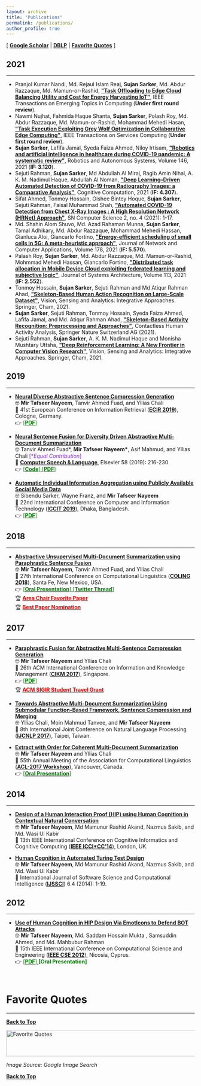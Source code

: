 ```yaml
---
layout: archive
title: "Publications"
permalink: /publications/
author_profile: true
---
```


[ [**Google Scholar**](https://scholar.google.com/citations?hl=en&user=uCSts6gAAAAJ&view_op=list_works&sortby=pubdate) \| [**DBLP**](https://dblp.org/pid/183/5530.html) \| [**Favorite Quotes**](#) ]

## 2021
-----------
* Pranjol Kumar Nandi, Md. Rejaul Islam Reaj, **Sujan Sarker**, Md. Abdur Razzaque, Md. Mamun-or-Rashid, [**"Task Offloading to Edge Cloud Balancing Utility and Cost for Energy Harvesting IoT"**](#), IEEE Transactions on Emerging Topics in Computing (**Under first round review**).
* Nawmi Nujhat, Fahmida Haque Shanta, **Sujan Sarker**, Polash Roy, Md. Abdur Razzaque, Md. Mamun-or-Rashid, Mohammad Mehedi Hasan, [**"Task Execution Exploiting Grey Wolf Optimization in Collaborative Edge Computing"**](#), IEEE Transactions on Services Computing (**Under first round review**).
* **Sujan Sarker**, Lafifa Jamal, Syeda Faiza Ahmed, Niloy Irtisam, [**"Robotics and artificial intelligence in healthcare during COVID-19 pandemic: A systematic review"**](https://www.sciencedirect.com/science/article/pii/S0921889021001871), Robotics and Autonomous Systems, Volume 146, 2021 (**IF: 3.120**).
* Sejuti Rahman, **Sujan Sarker**, Md Abdullah Al Miraj, Ragib Amin Nihal, A. K. M. Nadimul Haque, Abdullah Al Noman, [**"Deep Learning–Driven Automated Detection of COVID-19 from Radiography Images: a Comparative Analysis"**](https://link.springer.com/article/10.1007/s12559-020-09779-5), Cognitive Computation, 2021 (**IF: 4.307**).
* Sifat Ahmed, Tonmoy Hossain, Oishee Bintey Hoque, **Sujan Sarker**, Sejuti Rahman, Faisal Muhammad Shah, [**"Automated COVID-19 Detection from Chest X-Ray Images : A High Resolution Network (HRNet) Approach"**](https://link.springer.com/article/10.1007/s42979-021-00690-w), SN Computer Science 2, no. 4 (2021): 1-17.
* Md. Shahin Alom Shuvo, Md. Azad Rahaman Munna, **Sujan Sarker**, Tamal Adhikary, Md. Abdur Razzaque, Mohammad Mehedi Hassan, Gianluca Aloi, Giancarlo Fortino, [**"Energy-efficient scheduling of small cells in 5G: A meta-heuristic approach"**](https://www.sciencedirect.com/science/article/abs/pii/S1084804521000138), Journal of Network and Computer Applications, Volume 178, 2021 (**IF: 5.570**).
*  Palash Roy, **Sujan Sarker**, Md. Abdur Razzaque, Md. Mamun-or-Rashid, Mohmmad Mehedi Hassan, Giancarlo Fortino, [**"Distributed task allocation in Mobile Device Cloud exploiting federated learning and subjective logic"**](https://www.sciencedirect.com/science/article/abs/pii/S1084804521000138), Journal of Systems Architecture, Volume 113, 2021 (**IF: 2.552**).
*  Tonmoy Hossain, **Sujan Sarker**, Sejuti Rahman and Md Atiqur Rahman Ahad, [**"Skeleton-Based Human Action Recognition on Large-Scale Dataset"**](https://link.springer.com/chapter/10.1007/978-3-030-75490-7_5), Vision, Sensing and Analytics: Integrative Approaches. Springer, Cham, 2021. 
* **Sujan Sarker**, Sejuti Rahman, Tonmoy Hossain, Syeda Faiza Ahmed, Lafifa Jamal, and Md. Atiqur Rahman Ahad, [**"Skeleton-Based Activity Recognition: Preprocessing and Approaches"**](https://link.springer.com/chapter/10.1007\%2F978-3-030-68590-4_2), Contactless Human Activity Analysis, Springer Nature Switzerland AG (2021). 
* Sejuti Rahman, **Sujan Sarker**, A. K. M. Nadimul Haque and Monisha Mushtary Uttsha, [**"Deep Reinforcement Learning: A New Frontier in Computer Vision Research"**](https://link.springer.com/chapter/10.1007/978-3-030-75490-7_2), Vision, Sensing and Analytics: Integrative Approaches. Springer, Cham, 2021. 


## 2019
-----------
* [**Neural Diverse Abstractive Sentence Compression Generation**](https://link.springer.com/chapter/10.1007/978-3-030-15719-7_14)<br/>
🤓 **Mir Tafseer Nayeem**, Tanvir Ahmed Fuad, and Yllias Chali <br/>
📰 41st European Conference on Information Retrieval ([**ECIR 2019**](http://ecir2019.org/)), Cologne, Germany. <br/>
👉 [<span style ="color:Green"> [**PDF**] </span>](https://tafseer-nayeem.github.io/files/ECIR_2019_paper.pdf)

* [**Neural Sentence Fusion for Diversity Driven Abstractive Multi-Document Summarization**](https://www.sciencedirect.com/science/article/pii/S0885230818303449) <br/>
🤓 Tanvir Ahmed Fuad\*, **Mir Tafseer Nayeem\***, Asif Mahmud, and Yllias Chali <span style ="color:BlueViolet"> [\**Equal Contribution*]</span> <br/>
📰 [**Computer Speech & Language**](https://www.journals.elsevier.com/computer-speech-and-language), Elsevier 58 (2019): 216-230. <br/>
👉 [<span style ="color:Green"> [**Code**] </span>](https://github.com/tafseer-nayeem/NeuFuse) [<span style ="color:Green"> [**PDF**] </span>](https://tafseer-nayeem.github.io/files/CSL_Journal_2019.pdf) 

* [**Automatic Individual Information Aggregation using Publicly Available Social Media Data**](https://ieeexplore.ieee.org/document/9038402) <br/>
🤓 Sibendu Sarker, Wayne Franz, and **Mir Tafseer Nayeem** <br/>
📰 22nd International Conference on Computer and Information Technology ([**ICCIT 2019**](https://iccit.org.bd/2019/)), Dhaka, Bangladesh. <br/>
👉 [<span style ="color:Green"> [**PDF**] </span>](https://tafseer-nayeem.github.io/files/ICCIT_2019_paper.pdf)


## 2018
-----------
* [**Abstractive Unsupervised Multi-Document Summarization using Paraphrastic Sentence Fusion**](http://aclweb.org/anthology/C18-1102) <br/>
🤓 **Mir Tafseer Nayeem**, Tanvir Ahmed Fuad, and Yllias Chali <br/>
📰 27th International Conference on Computational Linguistics ([**COLING 2018**](https://coling2018.org/)), Santa Fe, New Mexico, USA. <br/>
👉 [<span style ="color:Green"> [**Oral Presentation**] </span>](https://tafseer-nayeem.github.io/files/COLING_2018_Presentation.pdf) [<span style ="color:Green"> [**Twitter Thread**] </span>](https://twitter.com/mtnayeem/status/1007565988047409152?s=20) <br/>
🏆 [<span style="color:Red"> **Area Chair Favorite Paper** </span>](http://coling2018.org/coling-2018-best-papers/) <br/>
🏆 [<span style="color:Red"> **Best Paper Nomination** </span>](http://coling2018.org/coling-2018-best-papers/)   


## 2017
-----------
* [**Paraphrastic Fusion for Abstractive Multi-Sentence Compression Generation**](https://dl.acm.org/citation.cfm?id=3133106) <br/>
🤓 **Mir Tafseer Nayeem** and Yllias Chali <br/>
📰 26th ACM International Conference on Information and Knowledge Management ([**CIKM 2017**](http://www.cikmconference.org/CIKM2017/)), Singapore. <br/>
👉 [<span style ="color:Green"> [**PDF**] </span>](https://tafseer-nayeem.github.io/files/CIKM_2017_paper.pdf) <br/>
🏆 [<span style="color:Red"> **ACM SIGIR Student Travel Grant** </span>](https://sigir.org/general-information/travel-grants/)



* [**Towards Abstractive Multi-Document Summarization Using Submodular Function-Based Framework, Sentence Compression and Merging**](http://www.aclweb.org/anthology/I17-2071) <br/>
🤓 Yllias Chali, Moin Mahmud Tanvee, and **Mir Tafseer Nayeem** <br/>
📰 8th International Joint Conference on Natural Language Processing ([**IJCNLP 2017**](https://aclanthology.org/venues/ijcnlp/)), Taipei, Taiwan.

* [**Extract with Order for Coherent Multi-Document Summarization**](http://www.aclweb.org/anthology/W17-2407) <br/>
🤓 **Mir Tafseer Nayeem** and Yllias Chali <br/>
📰 55th Annual Meeting of the Association for Computational Linguistics ([**ACL-2017 Workshop**](http://acl2017.org/)), Vancouver, Canada. <br/>
👉 [<span style ="color:Green"> [**Oral Presentation**] </span>](https://tafseer-nayeem.github.io/files/ACL_Workshop_2017_Presentation.pdf)


## 2014
-----------
* [**Design of a Human Interaction Proof (HIP) using Human Cognition in Contextual Natural Conversation**](https://ieeexplore.ieee.org/document/6921454/) <br/>
🤓 **Mir Tafseer Nayeem**, Md Mamunur Rashid Akand, Nazmus Sakib, and Md. Wasi Ul Kabir <br/>
📰 13th IEEE International Conference on Cognitive Informatics and Cognitive Computing ([**IEEE ICCI*CC’14**](https://ieeexplore.ieee.org/xpl/conhome/6911098/proceeding)), London, UK.

* [**Human Cognition in Automated Turing Test Design**](https://dl.acm.org/citation.cfm?id=2807119) <br/>
🤓 **Mir Tafseer Nayeem**, Md Mamunur Rashid Akand, Nazmus Sakib, and Md. Wasi Ul Kabir <br/>
📰 International Journal of Software Science and Computational Intelligence ([**IJSSCI**](https://dl.acm.org/toc/ijssci-igi/2014/6/4)) 6.4 (2014): 1-19.


## 2012
-----------
* [**Use of Human Cognition in HIP Design Via EmotIcons to Defend BOT Attacks**](https://ieeexplore.ieee.org/document/6417291/) <br/>
🤓 **Mir Tafseer Nayeem**, Md. Saddam Hossain Mukta , Samsuddin Ahmed, and Md. Mahbubur Rahman <br/>
📰 15th IEEE International Conference on Computational Science and Engineering ([**IEEE CSE 2012**](http://www.cse2012.cs.ucy.ac.cy/)), Nicosia, Cyprus. <br/>
👉 [<span style ="color:Green"> [**PDF**] </span>](https://tafseer-nayeem.github.io/files/IEEE_CSE12_paper.pdf) <span style ="color:Green"> **[Oral Presentation]** </span>

<br/>

# Favorite Quotes
-------------------

[**Back to Top**](#)

<img src="https://tafseer-nayeem.github.io/images/quotes.png" alt="Favorite Quotes"
	title="Favorite Quotes" width="840" height="70">

*Image Source: Google Image Search*

[**Back to Top**](#)
